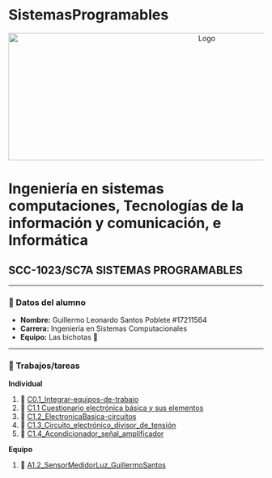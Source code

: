 # SistemasProgramables

<p align="center">
    <img alt="Logo" src="https://www.tijuana.tecnm.mx/wp-content/uploads/2014/11/Heading-Ing-sistemas-768x252.png" width=768 height=252>
</p>

# Ingeniería en sistemas computaciones, Tecnologías de la información y comunicación, e Informática

## SCC-1023/SC7A SISTEMAS PROGRAMABLES

---

### :green_book: Datos del alumno

* **Nombre:** Guillermo Leonardo Santos Poblete #17211564
* **Carrera:** Ingeniería en Sistemas Computacionales
* **Equipo:** Las bichotas :nail_care:
---

### :green_book: Trabajos/tareas​
**Individual**
1. :blue_book: [C0.1_Integrar-equipos-de-trabajo](docs/C0.1_Integrar-equipos-de-trabajo_GuillermoSantos.md)
2. :blue_book: [C1.1 Cuestionario electrónica básica y sus elementos](docs/C1.1_ElectronicaBasica-y-elementos_GuillermoSantos.md)
3. :blue_book: [C1.2_ElectronicaBasica-circuitos](docs/C1.2_ElectronicaBasica-circuitos_GuillermoSantos.md )
4. :blue_book: [C1.3_Circuito_electrónico_divisor_de_tensión](docs/C1.3_Circuito-electrónico-divisor-de-tensión_GuillermoSantos.md )
5. :blue_book: [C1.4_Acondicionador_señal_amplificador](docs/C1.4_Acondicionador_señal_amplificador-GuillermoSantos.md )

**Equipo** 
1. :nail_care:  [A1.2_SensorMedidorLuz_GuillermoSantos](docs/A1.2_SensorMedidorLuz_GuillermoSantos.md)

